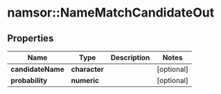 # namsor::NameMatchCandidateOut

## Properties
Name | Type | Description | Notes
------------ | ------------- | ------------- | -------------
**candidateName** | **character** |  | [optional] 
**probability** | **numeric** |  | [optional] 


